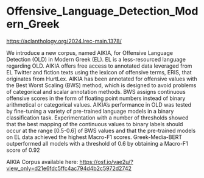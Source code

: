 # Offensive_Language_Detection_Modern_Greek
https://aclanthology.org/2024.lrec-main.1378/

We introduce a new corpus, named AIKIA, for Offensive Language Detection (OLD) in Modern Greek (EL). EL is a less-resourced language regarding OLD. AIKIA offers free access to annotated data leveraged from EL Twitter and fiction texts using the lexicon of offensive terms, ERIS, that originates from HurtLex. AIKIA has been annotated for offensive values with the Best Worst Scaling (BWS) method, which is designed to avoid problems of categorical and scalar annotation methods. BWS assigns continuous offensive scores in the form of floating point numbers instead of binary arithmetical or categorical values. AIKIA’s performance in OLD was tested by fine-tuning a variety of pre-trained language models in a binary classification task. Experimentation with a number of thresholds showed that the best mapping of the continuous values to binary labels should occur at the range [0.5-0.6] of BWS values and that the pre-trained models on EL data achieved the highest Macro-F1 scores. Greek-Media-BERT outperformed all models with a threshold of 0.6 by obtaining a Macro-F1 score of 0.92

AIKIA Corpus available here: https://osf.io/vae2u/?view_only=d21e6fdc5ffc4ac794d4b2c5972d2742 
